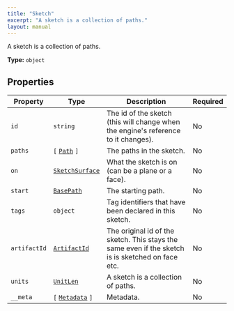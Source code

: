 ```yaml
---
title: "Sketch"
excerpt: "A sketch is a collection of paths."
layout: manual
---
```


A sketch is a collection of paths.

**Type:** `object`





## Properties

| Property | Type | Description | Required |
|----------|------|-------------|----------|
| `id` |`string`| The id of the sketch (this will change when the engine's reference to it changes). | No |
| `paths` |`[` [`Path`](/docs/kcl/types/Path) `]`| The paths in the sketch. | No |
| `on` |[`SketchSurface`](/docs/kcl/types/SketchSurface)| What the sketch is on (can be a plane or a face). | No |
| `start` |[`BasePath`](/docs/kcl/types/BasePath)| The starting path. | No |
| `tags` |`object`| Tag identifiers that have been declared in this sketch. | No |
| `artifactId` |[`ArtifactId`](/docs/kcl/types/ArtifactId)| The original id of the sketch. This stays the same even if the sketch is is sketched on face etc. | No |
| `units` |[`UnitLen`](/docs/kcl/types/UnitLen)| A sketch is a collection of paths. | No |
| `__meta` |`[` [`Metadata`](/docs/kcl/types/Metadata) `]`| Metadata. | No |


